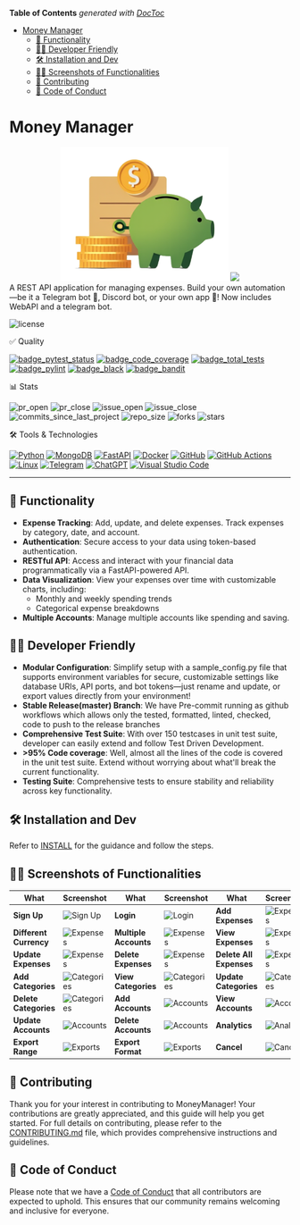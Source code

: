 <!-- START doctoc generated TOC please keep comment here to allow auto update -->
<!-- DON'T EDIT THIS SECTION, INSTEAD RE-RUN doctoc TO UPDATE -->
**Table of Contents**  *generated with [DocToc](https://github.com/thlorenz/doctoc)*

- [Money Manager](#money-manager)
  - [👥 Functionality](#-functionality)
  - [👨‍💻 Developer Friendly](#%E2%80%8D-developer-friendly)
  - [🛠️ Installation and Dev](#-installation-and-dev)
  - [👨‍💻 Screenshots of Functionalities](#%E2%80%8D-screenshots-of-functionalities)
  - [🤝 Contributing](#-contributing)
  - [📜 Code of Conduct](#-code-of-conduct)

<!-- END doctoc generated TOC please keep comment here to allow auto update -->

# Money Manager

<div align="center">
  <img src="docs/logo/logo.png" alt="Project Logo" width="300"/>
  <img src="http://ForTheBadge.com/images/badges/built-with-love.svg">
</div>
A REST API application for managing expenses. Build your own automation—be it a Telegram bot 🤖, Discord bot, or your own app 📱! Now includes WebAPI and a telegram bot.

![license](https://img.shields.io/github/license/csc510g12/project2?style=plastic&)

✅ Quality

[![badge_pytest_status](https://img.shields.io/badge/PyTest-passing-brightgreen?style=plastic&logo=pytest&logoColor=white)](https://github.com/csc510g12/project2/actions/runs/12041815574) [![badge_code_coverage](https://img.shields.io/badge/coverage-96%25-brightgreen?style=plastic)](https://github.com/csc510g12/project2/actions/runs/12041815574) [![badge_total_tests](https://img.shields.io/badge/tests-162-blue?style=plastic&logo=pytest&logoColor=white)](https://github.com/csc510g12/project2/tree/main/tests) [![badge_pylint](https://img.shields.io/badge/pylint-10.00-brightgreen?style=plastic)](https://github.com/csc510g12/project2/actions/runs/12041815574) [![badge_black](https://img.shields.io/badge/black_formatter-passing-brightgreen?style=plastic&labelColor=black)](https://github.com/csc510g12/project2/actions/runs/12041815574) [![badge_bandit](https://img.shields.io/badge/bandit-passing-brightgreen?style=plastic)](https://github.com/csc510g12/project2/actions/runs/12041815574)

📊 Stats

![pr_open](https://img.shields.io/github/issues-pr/csc510g12/project2?style=plastic&) ![pr_close](https://img.shields.io/github/issues-pr-closed/csc510g12/project2?style=plastic&) ![issue_open](https://img.shields.io/github/issues/csc510g12/project2.svg?style=plastic&) ![issue_close](https://img.shields.io/github/issues-closed/csc510g12/project2.svg?style=plastic&)
![commits_since_last_project](https://img.shields.io/github/commits-since/csc510g12/project2/0.1.0.svg?style=plastic&) ![repo_size](https://img.shields.io/github/repo-size/csc510g12/project2?style=plastic&) ![forks](https://img.shields.io/github/forks/csc510g12/project2?style=plastic&) ![stars](https://img.shields.io/github/stars/csc510g12/project2?style=plastic&)

🛠️ Tools & Technologies

[![Python](https://img.shields.io/badge/python%203.12-3670A0?logo=python&logoColor=ffdd54)](https://www.python.org/downloads/release/python-3121/) [![MongoDB](https://img.shields.io/badge/MongoDB-%234ea94b.svg?logo=mongodb&logoColor=white)](https://www.mongodb.com/) [![FastAPI](https://img.shields.io/badge/FastAPI-009485.svg?logo=fastapi&logoColor=white)](https://fastapi.tiangolo.com/) [![Docker](https://img.shields.io/badge/Docker-2496ED?logo=docker&logoColor=fff)](https://www.docker.com/) [![GitHub](https://img.shields.io/badge/github-%23121011.svg?logo=github&logoColor=white)](https://github.com/) [![GitHub Actions](https://img.shields.io/badge/github%20actions-%232671E5.svg?logo=githubactions&logoColor=white)](https://github.com/features/actions) [![Linux](https://img.shields.io/badge/Linux-FCC624?logo=linux&logoColor=black)](https://www.linux.org/) [![Telegram](https://img.shields.io/badge/Telegram-2CA5E0?logo=telegram&logoColor=white)](https://telegram.org/) [![ChatGPT](https://img.shields.io/badge/ChatGPT-74aa9c?logo=openai&logoColor=white)](https://chatgpt.com/) [![Visual Studio Code](https://img.shields.io/badge/Visual%20Studio%20Code-0078d7.svg?logo=visual-studio-code&logoColor=white)](https://code.visualstudio.com/)

---

## 👥 Functionality

- **Expense Tracking**: Add, update, and delete expenses. Track expenses by category, date, and account.
- **Authentication**: Secure access to your data using token-based authentication.
- **RESTful API**: Access and interact with your financial data programmatically via a FastAPI-powered API.
- **Data Visualization**: View your expenses over time with customizable charts, including:
  - Monthly and weekly spending trends
  - Categorical expense breakdowns
- **Multiple Accounts**: Manage multiple accounts like spending and saving.

## 👨‍💻 Developer Friendly

- **Modular Configuration**: Simplify setup with a sample_config.py file that supports environment variables for secure, customizable settings like database URIs, API ports, and bot tokens—just rename and update, or export values directly from your environment!
- **Stable Release(master) Branch**: We have Pre-commit running as github workflows which allows only the tested, formatted, linted, checked, code to push to the release branches
- **Comprehensive Test Suite**: With over 150 testcases in unit test suite, developer can easily extend and follow Test Driven Development.
- **>95% Code coverage**: Well, almost all the lines of the code is covered in the unit test suite. Extend without worrying about what'll break the current functionality.
- **Testing Suite**: Comprehensive tests to ensure stability and reliability across key functionality.

## 🛠️ Installation and Dev

Refer to [INSTALL](INSTALL.md) for the guidance and follow the steps.

## 👨‍💻 Screenshots of Functionalities

| What                   | Screenshot                                                                                                                    | What                  | Screenshot                                                                                                                    | What                    | Screenshot                                                                                                                    |
| ---------------------- | ----------------------------------------------------------------------------------------------------------------------------- | --------------------- | ----------------------------------------------------------------------------------------------------------------------------- | ----------------------- | ----------------------------------------------------------------------------------------------------------------------------- |
| **Sign Up**            | <img src="https://github.com/user-attachments/assets/76c7867b-81ae-4be3-a73a-9e08e0cda8b3" alt="Sign Up" width="200"></br>    | **Login**             | <img src="https://github.com/user-attachments/assets/94daf731-9ce0-4ef6-8797-54ede9ac9713" alt="Login" width="200"></br>      | **Add Expenses**        | <img src="https://github.com/user-attachments/assets/38206a69-68f9-4b1f-b25b-c6853ab90894" alt="Expenses" width="200"></br>   |
| **Different Currency** | <img src="https://github.com/user-attachments/assets/816367c0-e145-4334-af23-97614b9cb1bd" alt="Expenses" width="200"></br>   | **Multiple Accounts** | <img src="https://github.com/user-attachments/assets/716f301f-dee6-4fbf-a890-25d0edf1994b" alt="Expenses" width="200"></br>   | **View Expenses**       | <img src="https://github.com/user-attachments/assets/b54b9329-d2de-4386-8b4c-7c2437b3273e" alt="Expenses" width="200"></br>   |
| **Update Expenses**    | <img src="https://github.com/user-attachments/assets/4ad39895-8f66-4e1c-9c3f-8c67c0b735bf" alt="Expenses" width="200"></br>   | **Delete Expenses**   | <img src="https://github.com/user-attachments/assets/6e981ef7-a094-4c1b-835e-3114776c985f" alt="Expenses" width="200"></br>   | **Delete All Expenses** | <img src="https://github.com/user-attachments/assets/a1962ccb-81c9-45c9-9edf-6f57acb7e632" alt="Expenses" width="200"></br>   |
| **Add Categories**     | <img src="https://github.com/user-attachments/assets/ca18b4a7-bbfc-4b79-8c31-aad577fa15bf" alt="Categories" width="200"></br> | **View Categories**   | <img src="https://github.com/user-attachments/assets/1273770e-83f2-4c0f-9109-58cdb3c4f987" alt="Categories" width="200"></br> | **Update Categories**   | <img src="https://github.com/user-attachments/assets/73d693fc-8967-4bf6-9052-1b3018cdfc64" alt="Categories" width="200"></br> |
| **Delete Categories**  | <img src="https://github.com/user-attachments/assets/7a4feab0-d8d5-49be-97ce-d291cbc12fb0" alt="Categories" width="200"></br> | **Add Accounts**      | <img src="https://github.com/user-attachments/assets/c6bdb2d8-0bd3-45f6-b237-be0dd4b2e8f8" alt="Accounts" width="200"></br>   | **View Accounts**       | <img src="https://github.com/user-attachments/assets/f86b08cb-aae0-4e1c-9076-67274587f288" alt="Accounts" width="200"></br>   |
| **Update Accounts**    | <img src="https://github.com/user-attachments/assets/294f0b80-7883-4c93-9967-c37a16a4cddf" alt="Accounts" width="200"></br>   | **Delete Accounts**   | <img src="https://github.com/user-attachments/assets/18870a19-eb0e-4cdd-84ff-cbd1b4cccfab" alt="Accounts" width="200"></br>   | **Analytics**           | <img src="https://github.com/user-attachments/assets/c30c1c10-b4c5-4947-affe-88a59f608839" alt="Analytics" width="200"></br>  |
| **Export Range**       | <img src="https://github.com/user-attachments/assets/e80f74ce-9417-4403-8c4a-fc1d3c3338b8" alt="Exports" width="200"></br>    | **Export Format**     | <img src="https://github.com/user-attachments/assets/35f20478-429e-4100-b163-558ab11e91f0" alt="Exports" width="200"></br>    | **Cancel**              | <img src="https://github.com/user-attachments/assets/1f0e054c-5c0f-45e7-8071-4401ad56638a" alt="Cancel" width="200"></br>     |

## 🤝 Contributing

Thank you for your interest in contributing to MoneyManager! Your contributions are greatly appreciated, and this guide will help you get started. For full details on contributing, please refer to the [CONTRIBUTING.md](CONTRIBUTING.md) file, which provides comprehensive instructions and guidelines.

## 📜 Code of Conduct

Please note that we have a [Code of Conduct](CODE_OF_CONDUCT.md) that all contributors are expected to uphold. This ensures that our community remains welcoming and inclusive for everyone.
